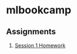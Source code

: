 # mlbookcamp

## Assignments
1. [Session 1 Homework](https://github.com/praveenbalijepalli/mlbookcamp/blob/main/Assignments/Homework%20%231/Session%20%231%20Homework.ipynb)

